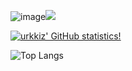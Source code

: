 ![image](https://github.com/user-attachments/assets/919c72be-683b-410a-be71-e33fa4f416a4)![](https://komarev.com/ghpvc/?username=urkkiz225&color=green&label=Chickens+dropped+by)

[![urkkiz' GitHub statistics!](https://github-readme-stats.vercel.app/api?username=urkkiz225&theme=prussian)](https://github.com/anuraghazra/github-readme-stats)

![Top Langs](https://github-readme-stats.vercel.app/api/top-langs/?username=urkkiz225&layout=compact&size_weight=0.5&hide=ShaderLab&theme=prussian)

